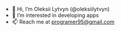 - 👋 Hi, I’m Oleksii Lytvyn (@oleksiilytvyn)
- 👀 I’m interested in developing apps 
- 📫 Reach me at programer95@gmail.com
